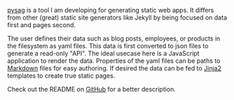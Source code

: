 [pysag](pysag) is a tool I am developing for generating static web apps. It
differs from other (great) static site generators like Jekyll by being focused
on data first and pages second.

The user defines their data such as blog posts, employees, or products in the
filesystem as yaml files. This data is first converted to json files to
generate a read-only "API". The ideal usecase here is a JavaScript application
to render the data. Properties of the yaml files can be paths to
[Markdown](markdown) files for easy authoring. If desired the data can be fed
to [Jinja2](jinja2) templates to create true static pages.

Check out the README on [GitHub](pysag) for a better description.

[pysag]: https://github.com/jacobwalker0814/pysag
[jinja2]: http://jinja.pocoo.org/docs/dev/
[markdown]: https://pypi.python.org/pypi/Markdown
